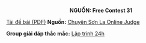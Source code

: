 **<center>NGUỒN: Free Contest 31</center>**

[Tải đề bài (PDF)](/statements/2189/TWODOGS.pdf)
**Nguồn:** [Chuyên Sơn La Online Judge](http://csloj.ddns.net/)

**Group giải đáp thắc mắc:** [Lập trình 24h](https://www.facebook.com/groups/1386904321519984)